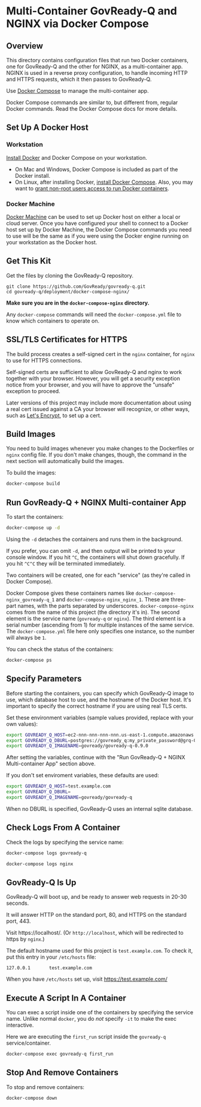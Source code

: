 # Multi-Container GovReady-Q and NGINX via Docker Compose

## Overview

This directory contains configuration files that run two Docker containers, one for GovReady-Q and the other for NGINX, as a multi-container app.  NGINX is used in a reverse proxy configuration, to handle incoming HTTP and HTTPS requests, which it then passes to GovReady-Q.

Use [Docker Compose](https://docs.docker.com/compose/) to manage the multi-container app.

Docker Compose commands are similar to, but different from, regular Docker commands.  Read the Docker Compose docs for more details.

## Set Up A Docker Host

### Workstation

[Install Docker](https://docs.docker.com/install/) and Docker Compose on your workstation.

* On Mac and Windows, Docker Compose is included as part of the Docker install.
* On Linux, after installing Docker, [install Docker Compose](https://docs.docker.com/compose/install/#install-compose). Also, you may want to [grant non-root users access to run Docker containers](https://docs.docker.com/engine/installation/linux/linux-postinstall/#manage-docker-as-a-non-root-user).

### Docker Machine

[Docker Machine](https://docs.docker.com/machine/) can be used to set up Docker host on either a local or cloud server.  Once you have configured your shell to connect to a Docker host set up by Docker Machine, the Docker Compose commands you need to use will be the same as if you were using the Docker engine running on your workstation as the Docker host.

## Get This Kit

Get the files by cloning the GovReady-Q repository.

```
git clone https://github.com/GovReady/govready-q.git
cd govready-q/deployment/docker-compose-nginx/
```

**Make sure you are in the `docker-compose-nginx` directory.**

Any `docker-compose` commands will need the `docker-compose.yml` file to know which containers to operate on.

## SSL/TLS Certificates for HTTPS

The build process creates a self-signed cert in the `nginx` container, for `nginx` to use for HTTPS connections.

Self-signed certs are sufficient to allow GovReady-Q and nginx to work together with your browser.  However, you will get a security exception notice from your browser, and you will have to approve the "unsafe" exception to proceed.

Later versions of this project may include more documentation about using a real cert issued against a CA your browser will recognize, or other ways, such as [Let's Encrypt](https://letsencrypt.org/), to set up a cert.

## Build Images

You need to build images whenever you make changes to the Dockerfiles or `nginx` config file.  If you don't make changes, though, the command in the next section will automatically build the images.

To build the images:

```bash
docker-compose build
```

## Run GovReady-Q + NGINX Multi-container App

To start the containers:

```bash
docker-compose up -d
```

Using the `-d` detaches the containers and runs them in the background.

If you prefer, you can omit `-d`, and then output will be printed to your console window.  If you hit `^C`, the containers will shut down gracefully.  If you hit `^C^C` they will be terminated immediately.

Two containers will be created, one for each "service" (as they're called in Docker Compose).

Docker Compose gives these containers names like `docker-compose-nginx_govready-q_1` and `docker-compose-nginx_nginx_1`.  These are three-part names, with the parts separated by underscores.  `docker-compose-nginx` comes from the name of this project (the directory it's in). The second element is the service name (`govready-q` or `nginx`). The third element is a serial number (ascending from 1) for multiple instances of the same service.  The `docker-compose.yml` file here only specifies one instance, so the number will always be `1`.

You can check the status of the containers:

```bash
docker-compose ps
```

## Specify Parameters

Before starting the containers, you can specify which GovReady-Q image to use, which database host to use, and the hostname of the Docker host.  It's important to specify the correct hostname if you are using real TLS certs.

Set these environment variables (sample values provided, replace with your own values):

```bash
export GOVREADY_Q_HOST=ec2-nnn-nnn-nnn-nnn.us-east-1.compute.amazonaws.com
export GOVREADY_Q_DBURL=postgres://govready_q:my_private_password@grq-002.cog63arfw9bib.us-east-1.rds.amazonaws.com/govready_q
export GOVREADY_Q_IMAGENAME=govready/govready-q-0.9.0

```

After setting the variables, continue with the "Run GovReady-Q + NGINX Multi-container App" section above.

If you don't set enviroment variables, these defaults are used:

```bash
export GOVREADY_Q_HOST=test.example.com
export GOVREADY_Q_DBURL=
export GOVREADY_Q_IMAGENAME=govready/govready-q

```

When no DBURL is specified, GovReady-Q uses an internal sqlite database.

## Check Logs From A Container

Check the logs by specifying the service name:

```bash
docker-compose logs govready-q
```

```bash
docker-compose logs nginx
```

## GovReady-Q Is Up

GovReady-Q will boot up, and be ready to answer web requests in 20-30 seconds.

It will answer HTTP on the standard port, 80, and HTTPS on the standard port, 443.

Visit https://localhost/.  (Or `http://localhost`, which will be redirected to https by `nginx`.)

The default hostname used for this project is `test.example.com`.  To check it, put this entry in your `/etc/hosts` file:

```
127.0.0.1       test.example.com
```

When you have `/etc/hosts` set up, visit https://test.example.com/

## Execute A Script In A Container

You can exec a script inside one of the containers by specifying the service name.  Unlike normal `docker`, you do *not* specify `-it` to make the exec interactive.

Here we are executing the `first_run` script inside the `govready-q` service/container.

```bash
docker-compose exec govready-q first_run
```

## Stop And Remove Containers

To stop and remove containers:

```bash
docker-compose down
```
